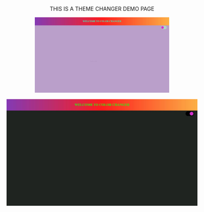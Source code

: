 <p align="center">THIS IS A THEME CHANGER DEMO PAGE</p>
<p align="center">
  <img src="Color_Theme.JPG" width="70%" title="Light Theme">
</p>
<p align="center">
  <img src="Dark_Theme.JPG" width="500" alt="Dark Theme">
</p>
